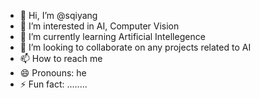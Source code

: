 - 👋 Hi, I’m @sqiyang
- 👀 I’m interested in AI, Computer Vision
- 🌱 I’m currently learning Artificial Intellegence
- 💞️ I’m looking to collaborate on any projects related to AI
- 📫 How to reach me 
- 😄 Pronouns: he
- ⚡ Fun fact: ........

<!---
sqiyang/sqiyang is a ✨ special ✨ repository because its `README.md` (this file) appears on your GitHub profile.
You can click the Preview link to take a look at your changes.
--->
